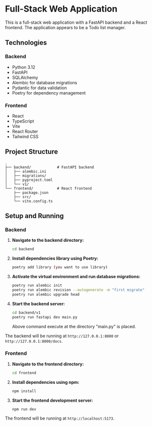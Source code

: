 # Full-Stack Web Application

This is a full-stack web application with a FastAPI backend and a React frontend. The application appears to be a Todo list manager.

## Technologies

### Backend

- Python 3.12
- FastAPI
- SQLAlchemy
- Alembic for database migrations
- Pydantic for data validation
- Poetry for dependency management

### Frontend

- React
- TypeScript
- Vite
- React Router
- Tailwind CSS

## Project Structure

```
.
├── backend/            # FastAPI backend
│   ├── alembic.ini
│   ├── migrations/
│   ├── pyproject.toml
│   └── v1/
└── frontend/           # React frontend
    ├── package.json
    ├── src/
    └── vite.config.ts
```

## Setup and Running

### Backend

1.  **Navigate to the backend directory:**
    ```bash
    cd backend
    ```

2.  **Install dependencies library using Poetry:**
    ```bash
    poetry add library (you want to use library)
    ```

3.  **Activate the virtual environment and run database migrations:**
    ```bash
    poetry run alembic init
    poetry run alembic revision --autogenerate -m "first migrate"
    poetry run alembic upgrade head
    ```

4.  **Start the backend server:**
    ```bash
    cd backend/v1
    poetry run fastapi dev main.py
    ```
    Above command execute at the directory "main.py" is placed.

The backend will be running at `http://127.0.0.1:8000` or `http://127.0.0.1:8000/docs`.

### Frontend

1.  **Navigate to the frontend directory:**
    ```bash
    cd frontend
    ```

2.  **Install dependencies using npm:**
    ```bash
    npm install
    ```

3.  **Start the frontend development server:**
    ```bash
    npm run dev
    ```

The frontend will be running at `http://localhost:5173`.
